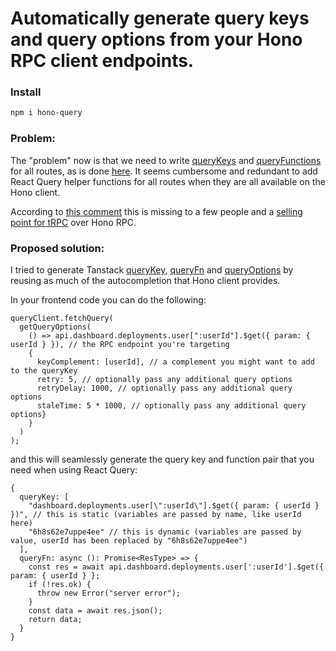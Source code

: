 # Automatically generate query keys and query options from your Hono RPC client endpoints.

### Install

```sh
npm i hono-query
```

### Problem:

The "problem" now is that we need to write [queryKeys](https://tanstack.com/query/v5/docs/framework/react/guides/query-keys) and [queryFunctions](https://tanstack.com/query/v5/docs/framework/react/guides/query-functions) for all routes, as is done [here](https://github.com/betterstack-community/betternews-hono-tanstack/blob/main/frontend/src/lib/api.ts). It seems cumbersome and redundant to add React Query helper functions for all routes when they are all available on the Hono client.

According to [this comment](https://github.com/honojs/hono/issues/727#issuecomment-1378814366) this is missing to a few people and a [selling point for tRPC](https://trpc.io/docs/client/react) over Hono RPC.

### Proposed solution:

I tried to generate Tanstack [queryKey](https://tanstack.com/query/v5/docs/framework/react/guides/query-keys), [queryFn](https://tanstack.com/query/v5/docs/framework/react/guides/query-functions) and [queryOptions](https://tanstack.com/query/v5/docs/framework/react/guides/query-options) by reusing as much of the autocompletion that Hono client provides.

In your frontend code you can do the following:

```tsx
queryClient.fetchQuery(
  getQueryOptions(
    () => api.dashboard.deployments.user[":userId"].$get({ param: { userId } }), // the RPC endpoint you're targeting
    {
      keyComplement: [userId], // a complement you might want to add to the queryKey
      retry: 5, // optionally pass any additional query options
      retryDelay: 1000, // optionally pass any additional query options
      staleTime: 5 * 1000, // optionally pass any additional query options}
    }
  )
);
```

and this will seamlessly generate the query key and function pair that you need when using React Query:

```tsx
{
  queryKey: [
    "dashboard.deployments.user[\":userId\"].$get({ param: { userId } })", // this is static (variables are passed by name, like userId here)
    "6h8s62e7uppe4ee" // this is dynamic (variables are passed by value, userId has been replaced by "6h8s62e7uppe4ee")
  ],
  queryFn: async (): Promise<ResType> => {
    const res = await api.dashboard.deployments.user[':userId'].$get({ param: { userId } };
    if (!res.ok) {
      throw new Error("server error");
    }
    const data = await res.json();
    return data;
  }
}
```
